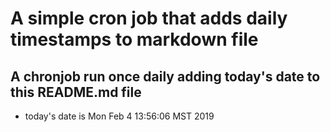 A simple cron job that adds daily timestamps to markdown file
============================================================
## A chronjob run once daily adding today's date to this README.md file
* today's date is Mon Feb  4 13:56:06 MST 2019
